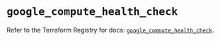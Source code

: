 # `google_compute_health_check`

Refer to the Terraform Registry for docs: [`google_compute_health_check`](https://registry.terraform.io/providers/hashicorp/google/5.21.0/docs/resources/compute_health_check).
